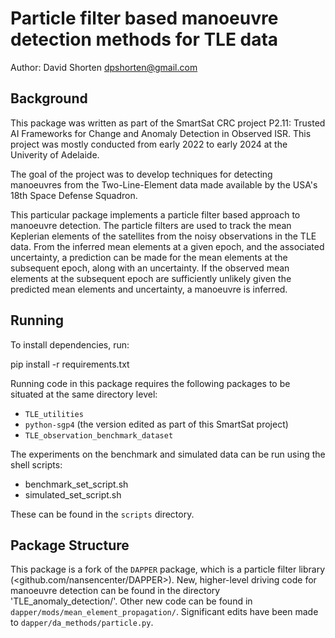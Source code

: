 # Particle filter based manoeuvre detection methods for TLE data

Author: David Shorten <dpshorten@gmail.com>

## Background

This package was written as part of the SmartSat CRC project P2.11: Trusted AI Frameworks for Change and Anomaly Detection 
in Observed ISR. This project was mostly conducted from early 2022 to early 2024 at the Univerity of Adelaide.

The goal of the project was to develop techniques for detecting manoeuvres from the Two-Line-Element data made available 
by the USA's 18th Space Defense Squadron.

This particular package implements a particle filter based approach to manoeuvre detection. The particle filters are used
to track the mean Keplerian elements of the satellites from the noisy observations in the TLE data. From the inferred 
mean elements at a given epoch, and the associated uncertainty, a prediction can be made for the mean elements at the 
subsequent epoch, along with an uncertainty. If the observed mean elements at the subsequent epoch are sufficiently
unlikely given the predicted mean elements and uncertainty, a manoeuvre is inferred.

## Running

To install dependencies, run:

pip install -r requirements.txt

Running code in this package requires the following packages to be situated at the same directory level:
- `TLE_utilities`
- `python-sgp4` (the version edited as part of this SmartSat project)
- `TLE_observation_benchmark_dataset`

The experiments on the benchmark and simulated data can be run using the shell scripts:
- benchmark_set_script.sh
- simulated_set_script.sh

These can be found in the `scripts` directory.

## Package Structure

This package is a fork of the `DAPPER` package, which is a particle filter library 
(<github.com/nansencenter/DAPPER>). New, higher-level driving code for manoeuvre detection can be found in the 
directory 'TLE_anomaly_detection/'. Other new code can be found in `dapper/mods/mean_element_propagation/`. 
Significant edits have been made to `dapper/da_methods/particle.py`. 
